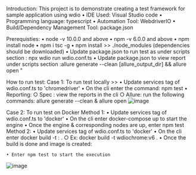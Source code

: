 Introduction:
This project is to demonstrate creating a test framework for sample application using wdio
	• IDE Used: Visual Studio code
	• Programming language: typescript
	• Automation Tool: WebdriverIO
	• Build/Dependency Management Tool: package.json

Prerequisties:
	• node -v 10.0.0 and above
	• npm -v 6.0.0 and above
	• npm install node
	• npm i tsc -g
	• npm install >> ./node_modules (dependencies should be downloaded)
	• Update package.json to run test as under scripts section : npx wdio run wdio.conf.ts
	• Update package.json to view report under scripts section :allure generate --clean [allure_output_dir] && allure open "


How to run test:
Case 1: To run test locally >>
	• Update services tag of wdio.conf.ts to 'chromedriver'
	• On the cli enter the command: npm test
	• Reporting:
		○ Spec : view the reports in the cli
		○ Allure: run the following commands: allure generate --clean & allure open
	![image](https://user-images.githubusercontent.com/83858835/118402717-c614ee00-b688-11eb-8af7-970201704fdb.png)

	
	

Case 2: To run test on Docker
Method 1:
	• Update services tag of wdio.conf.ts to 'docker'
	• On the cli enter docker-compose up to start the engine
	• Once the engine & corresponding nodes are up, enter npm test
Method 2:
	• Update services tag of wdio.conf.ts to 'docker'
	• On the cli enter docker build -t <Name>:<version> .
		○ Ex: docker build -t wdiochrome:v6 .
	• Once the build is done and image is created:
		

	• Enter npm test to start the execution


![image](https://user-images.githubusercontent.com/83858835/118402709-bbf2ef80-b688-11eb-8519-645930cb5491.png)
